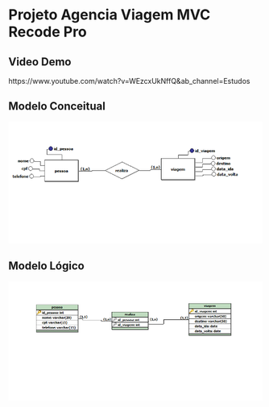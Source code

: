 <h1>Projeto Agencia Viagem MVC Recode Pro</h1>

<h2>Video Demo</h2>
https://www.youtube.com/watch?v=WEzcxUkNffQ&ab_channel=Estudos

<h2>Modelo Conceitual</h2>
<img src="Modelagem de Dados/conceitual.PNG"/>


<h2>Modelo Lógico</h2>
<img src="Modelagem de Dados/logico.PNG"/>
